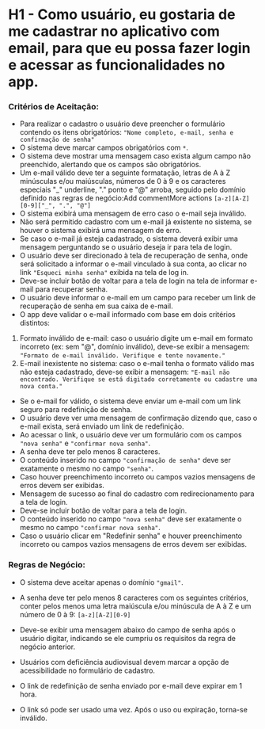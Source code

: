 # H1 - Como usuário, eu gostaria de me cadastrar no aplicativo com email, para que eu possa fazer login e acessar as funcionalidades no app.


### **Critérios de Aceitação:**

- Para realizar o cadastro o usuário deve preencher o formulário contendo os itens obrigatórios:
`"Nome completo, e-mail, senha e confirmação de senha"`
- O sistema deve marcar campos obrigatórios com `*`.
- O sistema deve mostrar uma mensagem caso exista algum campo não preenchido, alertando que os campos são obrigatórios.
- Um e-mail válido deve ter a seguinte formatação, letras de A à Z minúsculas e/ou maiúsculas, números de 0 à 9 e os caracteres especiais "_" underline, "." ponto e "@" arroba, seguido pelo domínio definido nas regras de negócio:Add commentMore actions
`[a-z][A-Z][0-9]["_", ".", "@"]`
- O sistema exibirá uma mensagem de erro caso o e-mail seja inválido. 
- Não será permitido cadastro com um e-mail já existente no sistema, se houver o sistema exibirá uma mensagem de erro. 
- Se caso o e-mail já esteja cadastrado, o sistema deverá exibir uma mensagem perguntando se o usuário deseja ir para tela de login.
- O usuário deve ser direcionado à tela de recuperação de senha, onde será solicitado a informar o e-mail vinculado à sua conta, ao clicar no link `"Esqueci minha senha"` exibida na tela de log in.
- Deve-se incluir botão de voltar para a tela de login na tela de informar e-mail para recuperar senha.
- O usuário deve informar o e-mail em um campo para receber um link de recuperação de senha em sua caixa de e-mail.
- O app deve validar o e-mail informado com base em dois critérios distintos:
1. Formato inválido de e-mail: caso o usuário digite um e-mail em formato incorreto (ex: sem "@", domínio inválido), deve-se exibir a mensagem: `"Formato de e-mail inválido. Verifique e tente novamente."`
2. E-mail inexistente no sistema: caso o e-mail tenha o formato válido mas não esteja cadastrado, deve-se exibir a mensagem: `"E-mail não encontrado. Verifique se está digitado corretamente ou cadastre uma nova conta."`
- Se o e-mail for válido, o sistema deve enviar um e-mail com um link seguro para redefinição de senha.
- O usuário deve ver uma mensagem de confirmação dizendo que, caso o e-mail exista, será enviado um link de redefinição.
- Ao acessar o link, o usuário deve ver um formulário com os campos `"nova senha"` e `"confirmar nova senha"`.
- A senha deve ter pelo menos 8 caracteres. 
- O conteúdo inserido no campo `"confirmação de senha"` deve ser exatamente o mesmo no campo `"senha"`.
- Caso houver preenchimento incorreto ou campos vazios mensagens de erros devem ser exibidas. 
- Mensagem de sucesso ao final do cadastro com redirecionamento para a tela de login.
- Deve-se incluir botão de voltar para a tela de login.
- O conteúdo inserido no campo `"nova senha"` deve ser exatamente o mesmo no campo `"confirmar nova senha"`.
- Caso o usuário clicar em "Redefinir senha" e houver preenchimento incorreto ou campos vazios mensagens de erros devem ser exibidas. 

### **Regras de Negócio:**
- O sistema deve aceitar apenas o domínio `"gmail"`.
 
- A senha deve ter pelo menos 8 caracteres com os seguintes critérios, conter pelos menos uma letra maiúscula e/ou minúscula de A à Z e um número de 0 à 9:
`[a-z][A-Z][0-9]`
-  Deve-se exibir uma mensagem abaixo do campo de senha após o usuário digitar, indicando se ele cumpriu os requisitos da regra de negócio anterior.
- Usuários com deficiência audiovisual devem marcar a opção de acessibilidade no formulário de cadastro.
- O link de redefinição de senha enviado por e-mail deve expirar em 1 hora.
- O link só pode ser usado uma vez. Após o uso ou expiração, torna-se inválido.
